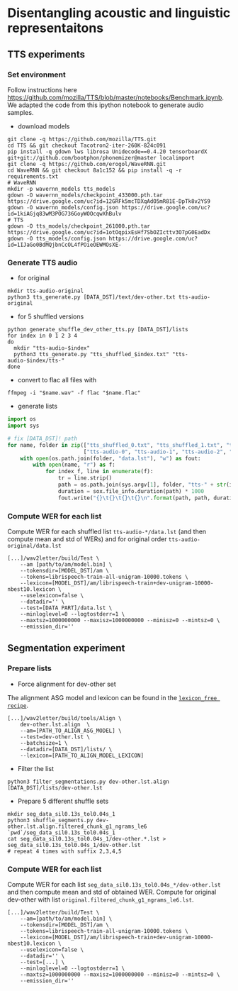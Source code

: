 # Disentangling acoustic and linguistic representaitons

## TTS experiments

### Set environment
Follow instructions here https://github.com/mozilla/TTS/blob/master/notebooks/Benchmark.ipynb. We adapted the code from this ipython notebook to generate audio samples.

- download models
```
git clone -q https://github.com/mozilla/TTS.git
cd TTS && git checkout Tacotron2-iter-260K-824c091
pip install -q gdown lws librosa Unidecode==0.4.20 tensorboardX git+git://github.com/bootphon/phonemizer@master localimport
git clone -q https://github.com/erogol/WaveRNN.git
cd WaveRNN && git checkout 8a1c152 && pip install -q -r requirements.txt
# WaveRNN
mkdir -p wavernn_models tts_models
gdown -O wavernn_models/checkpoint_433000.pth.tar https://drive.google.com/uc?id=12GRFk5mcTDXqAdO5mR81E-DpTk8v2YS9
gdown -O wavernn_models/config.json https://drive.google.com/uc?id=1kiAGjq83wM3POG736GoyWOOcqwXhBulv
# TTS
gdown -O tts_models/checkpoint_261000.pth.tar https://drive.google.com/uc?id=1otOqpixEsHf7SbOZIcttv3O7pG0EadDx
gdown -O tts_models/config.json https://drive.google.com/uc?id=1IJaGo0BdMQjbnCcOL4fPOieOEWMOsXE-
```

### Generate TTS audio
- for original
```
mkdir tts-audio-original
python3 tts_generate.py [DATA_DST]/text/dev-other.txt tts-audio-original

```

- for 5 shuffled versions
```
python generate_shuffle_dev_other_tts.py [DATA_DST]/lists
for index in 0 1 2 3 4
do
  mkdir "tts-audio-$index"
  python3 tts_generate.py "tts_shuffled_$index.txt" "tts-audio-$index/tts-"
done
```
- convert to flac all files with
```
ffmpeg -i "$name.wav" -f flac "$name.flac"
```
- generate lists
```python
import os
import sys

# fix [DATA_DST]! path
for name, folder in zip(["tts_shuffled_0.txt", "tts_shuffled_1.txt", "tts_shuffled_2.txt", "tts_shuffled_3.txt", "tts_shuffled_4.txt", "[DATA_DST]/text/dev-other.txt"],
                        ["tts-audio-0", "tts-audio-1", "tts-audio-2", "tts-audio-3", "tts-audio-4", "tts-audio-original"]):
    with open(os.path.join(folder, "data.lst"), "w") as fout:
        with open(name, "r") as f:
            for index_f, line in enumerate(f):
                tr = line.strip()
                path = os.path.join(sys.argv[1], folder, "tts-" + str(index_f) + ".flac")
                duration = sox.file_info.duration(path) * 1000
                fout.write("{}\t{}\t{}\t{}\n".format(path, path, duration, tr))
```

### Compute WER for each list
Compute WER for each shuffled list `tts-audio-*/data.lst` (and then compute mean and std of WERs) and for original order `tts-audio-original/data.lst`
```
[...]/wav2letter/build/Test \
    --am [path/to/am/model.bin] \
    --tokensdir=[MODEL_DST]/am \
    --tokens=librispeech-train-all-unigram-10000.tokens \
    --lexicon=[MODEL_DST]/am/librispeech-train+dev-unigram-10000-nbest10.lexicon \
    --uselexicon=false \
    --datadir='' \
    --test=[DATA PART]/data.lst \
    --minloglevel=0 --logtostderr=1 \
    --maxtsz=1000000000 --maxisz=1000000000 --minisz=0 --mintsz=0 \
    --emission_dir=''
```

## Segmentation experiment

### Prepare lists
- Force alignment for dev-other set

The alignment ASG model and lexicon can be found in the [`lexicon_free recipe`](https://github.com/facebookresearch/wav2letter/tree/master/recipes/models/lexicon_free/librispeech#acoustic-model).
```
[...]/wav2letter/build/tools/Align \
    dev-other.lst.align  \
    --am=[PATH_TO_ALIGN_ASG_MODEL] \
    --test=dev-other.lst \
    --batchsize=1 \
    --datadir=[DATA_DST]/lists/ \
    --lexicon=[PATH_TO_ALIGN_MODEL_LEXICON]
```
- Filter the list
```
python3 filter_segmentations.py dev-other.lst.align [DATA_DST]/lists/dev-other.lst
```
- Prepare 5 different shuffle sets
```
mkdir seg_data_sil0.13s_tol0.04s_1
python3 shuffle_segments.py dev-other.lst.align.filtered_chunk_g1_ngrams_le6 `pwd`/seg_data_sil0.13s_tol0.04s_1
cat seg_data_sil0.13s_tol0.04s_1/dev-other.*.lst > seg_data_sil0.13s_tol0.04s_1/dev-other.lst
# repeat 4 times with suffix 2,3,4,5
```

### Compute WER for each list
Compute WER for each list `seg_data_sil0.13s_tol0.04s_*/dev-other.lst` and then compute mean and std of obtained WER. Compute for original dev-other with list `original.filtered_chunk_g1_ngrams_le6.lst`.
```
[...]/wav2letter/build/Test \
    --am=[path/to/am/model.bin] \
    --tokensdir=[MODEL_DST]/am \
    --tokens=librispeech-train-all-unigram-10000.tokens \
    --lexicon=[MODEL_DST]/am/librispeech-train+dev-unigram-10000-nbest10.lexicon \
    --uselexicon=false \
    --datadir='' \
    --test=[...] \
    --minloglevel=0 --logtostderr=1 \
    --maxtsz=1000000000 --maxisz=1000000000 --minisz=0 --mintsz=0 \
    --emission_dir=''
```
